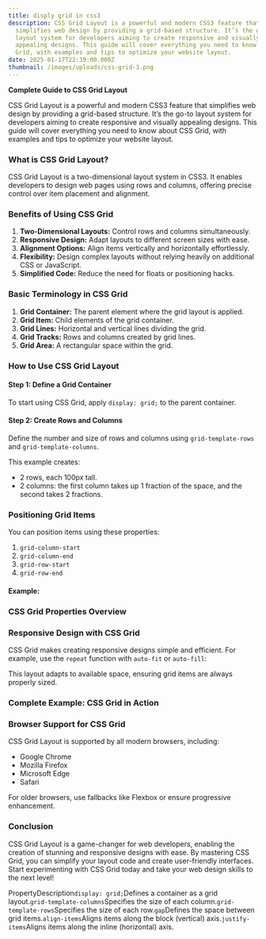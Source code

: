 ```yaml
---
title: disply grid in css3
description: CSS Grid Layout is a powerful and modern CSS3 feature that
  simplifies web design by providing a grid-based structure. It’s the go-to
  layout system for developers aiming to create responsive and visually
  appealing designs. This guide will cover everything you need to know about CSS
  Grid, with examples and tips to optimize your website layout.
date: 2025-01-17T22:39:00.000Z
thumbnail: /images/uploads/css-grid-3.png
---
```

**Complete Guide to CSS Grid Layout**

CSS Grid Layout is a powerful and modern CSS3 feature that simplifies web design by providing a grid-based structure. It’s the go-to layout system for developers aiming to create responsive and visually appealing designs. This guide will cover everything you need to know about CSS Grid, with examples and tips to optimize your website layout.

### **What is CSS Grid Layout?**

CSS Grid Layout is a two-dimensional layout system in CSS3. It enables developers to design web pages using rows and columns, offering precise control over item placement and alignment.

### **Benefits of Using CSS Grid**

1. **Two-Dimensional Layouts:** Control rows and columns simultaneously.
2. **Responsive Design:** Adapt layouts to different screen sizes with ease.
3. **Alignment Options:** Align items vertically and horizontally effortlessly.
4. **Flexibility:** Design complex layouts without relying heavily on additional CSS or JavaScript.
5. **Simplified Code:** Reduce the need for floats or positioning hacks.

### **Basic Terminology in CSS Grid**

1. **Grid Container:** The parent element where the grid layout is applied.
2. **Grid Item:** Child elements of the grid container.
3. **Grid Lines:** Horizontal and vertical lines dividing the grid.
4. **Grid Tracks:** Rows and columns created by grid lines.
5. **Grid Area:** A rectangular space within the grid.

### **How to Use CSS Grid Layout**

#### **Step 1: Define a Grid Container**

To start using CSS Grid, apply `display: grid;` to the parent container.

#### **Step 2: Create Rows and Columns**

Define the number and size of rows and columns using `grid-template-rows` and `grid-template-columns`.

This example creates:

* 2 rows, each 100px tall.
* 2 columns: the first column takes up 1 fraction of the space, and the second takes 2 fractions.

### **Positioning Grid Items**

You can position items using these properties:

1. `grid-column-start`
2. `grid-column-end`
3. `grid-row-start`
4. `grid-row-end`

#### Example:

### **CSS Grid Properties Overview**

### **Responsive Design with CSS Grid**

CSS Grid makes creating responsive designs simple and efficient. For example, use the `repeat` function with `auto-fit` or `auto-fill`:

This layout adapts to available space, ensuring grid items are always properly sized.

### **Complete Example: CSS Grid in Action**

### **Browser Support for CSS Grid**

CSS Grid Layout is supported by all modern browsers, including:

* Google Chrome
* Mozilla Firefox
* Microsoft Edge
* Safari

For older browsers, use fallbacks like Flexbox or ensure progressive enhancement.

### **Conclusion**

CSS Grid Layout is a game-changer for web developers, enabling the creation of stunning and responsive designs with ease. By mastering CSS Grid, you can simplify your layout code and create user-friendly interfaces. Start experimenting with CSS Grid today and take your web design skills to the next level!

PropertyDescription`display: grid;`Defines a container as a grid layout.`grid-template-columns`Specifies the size of each column.`grid-template-rows`Specifies the size of each row.`gap`Defines the space between grid items.`align-items`Aligns items along the block (vertical) axis.`justify-items`Aligns items along the inline (horizontal) axis.
